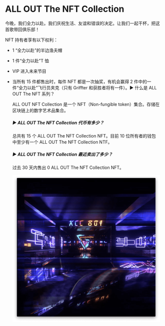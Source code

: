 # ALL OUT The NFT Collection

今晚，我们全力以赴。我们庆祝生活、友谊和错误的决定。让我们一起干杯，把这首歌带回俱乐部！

NFT 持有者享有以下权利：

- 1 “全力以赴”的半边渔夫帽

- 1 件“全力以赴”T 恤

- VIP 进入未来节目

- 当所有 15 件都售出时，每件 NFT 都是一次抽奖，有机会赢得 2 件中的一件“全力以赴”飞行员夹克（只有 Griffter 和获胜者将有一件）。▶ 什么是 ALL OUT The NFT 系列？

  ALL OUT NFT Collection 是一个 NFT（Non-fungible token）集合。存储在区块链上的数字艺术品集合。

  ##### ▶ ALL OUT The NFT Collection 代币有多少？

  总共有 15 个 ALL OUT The NFT Collection NFT。目前 10 位所有者的钱包中至少有一个 ALL OUT The NFT Collection NTF。

  ##### ▶ ALL OUT The NFT Collection 最近卖出了多少？

  过去 30 天内售出 0 ALL OUT The NFT Collection NFT。

  ![unnamed](unnamed.png)
